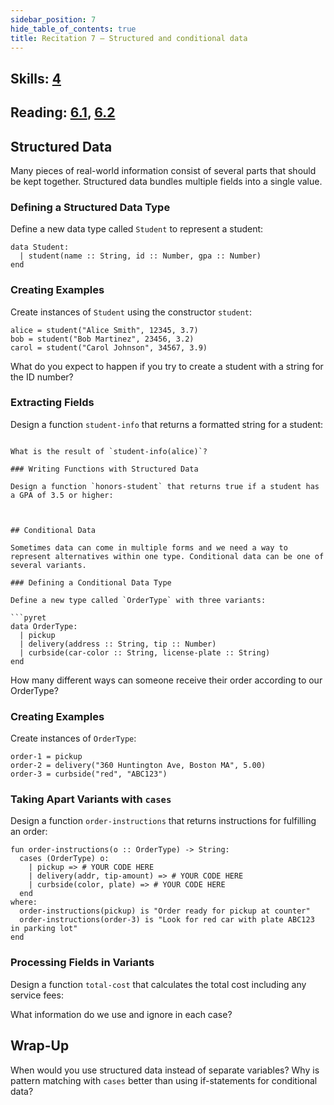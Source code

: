 ```yaml
---
sidebar_position: 7
hide_table_of_contents: true
title: Recitation 7 — Structured and conditional data
---
```


## Skills: [4](</skills/#(4)>)

## Reading: [6.1](%7B%7BDCIC_DOMAIN%7D%7D/intro-struct-data.html), [6.2](%7B%7BDCIC_DOMAIN%7D%7D/Collections_of_Structured_Data.html)

## Structured Data

Many pieces of real-world information consist of several parts that should be kept together. Structured data bundles multiple fields into a single value.

### Defining a Structured Data Type

Define a new data type called `Student` to represent a student:

```pyret
data Student:
  | student(name :: String, id :: Number, gpa :: Number)
end
```

### Creating Examples

Create instances of `Student` using the constructor `student`:

```pyret
alice = student("Alice Smith", 12345, 3.7)
bob = student("Bob Martinez", 23456, 3.2)
carol = student("Carol Johnson", 34567, 3.9)
```

What do you expect to happen if you try to create a student with a string for the ID number?

### Extracting Fields

Design a function `student-info` that returns a formatted string for a student:

````

What is the result of `student-info(alice)`?

### Writing Functions with Structured Data

Design a function `honors-student` that returns true if a student has a GPA of 3.5 or higher:



## Conditional Data

Sometimes data can come in multiple forms and we need a way to represent alternatives within one type. Conditional data can be one of several variants.

### Defining a Conditional Data Type

Define a new type called `OrderType` with three variants:

```pyret
data OrderType:
  | pickup
  | delivery(address :: String, tip :: Number)
  | curbside(car-color :: String, license-plate :: String)
end
````

How many different ways can someone receive their order according to our OrderType?

### Creating Examples

Create instances of `OrderType`:

```pyret
order-1 = pickup
order-2 = delivery("360 Huntington Ave, Boston MA", 5.00)
order-3 = curbside("red", "ABC123")
```

### Taking Apart Variants with `cases`

Design a function `order-instructions` that returns instructions for fulfilling an order:

```pyret
fun order-instructions(o :: OrderType) -> String:
  cases (OrderType) o:
    | pickup => # YOUR CODE HERE
    | delivery(addr, tip-amount) => # YOUR CODE HERE
    | curbside(color, plate) => # YOUR CODE HERE
  end
where:
  order-instructions(pickup) is "Order ready for pickup at counter"
  order-instructions(order-3) is "Look for red car with plate ABC123 in parking lot"
end
```

### Processing Fields in Variants

Design a function `total-cost` that calculates the total cost including any service fees:

What information do we use and ignore in each case?

## Wrap-Up

When would you use structured data instead of separate variables? Why is pattern matching with `cases` better than using if-statements for conditional data?
